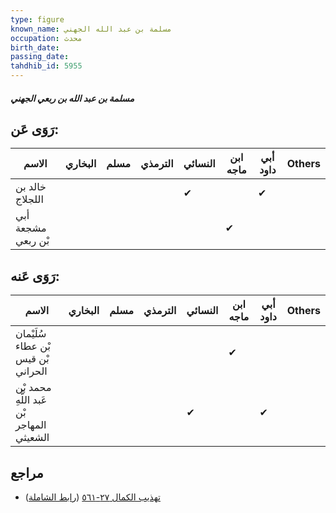 ```yaml
---
type: figure
known_name: مسلمة بن عبد الله الجهني
occupation: محدث
birth_date:
passing_date:
tahdhib_id: 5955
---
```

##### مسلمة بن عبد الله بن ربعي الجهني

## رَوَى عَن:
| الاسم              | البخاري | مسلم | الترمذي | النسائي | ابن ماجه | أبي داود | Others |
| ------------------ | ------- | ---- | ------- | ------- | -------- | -------- | ------ |
| خالد بن اللجلاج    |         |      |         | ✔       |          | ✔        |        |
| أبي مشجعة بْن ربعي |         |      |         |         | ✔        |          |        |
## رَوَى عَنه:
| الاسم                                     | البخاري | مسلم | الترمذي | النسائي | ابن ماجه | أبي داود | Others |
| ----------------------------------------- | ------- | ---- | ------- | ------- | -------- | -------- | ------ |
| سُلَيْمان بْن عطاء بْن قيس الحراني        |         |      |         |         | ✔        |          |        |
| محمد بْن عَبد اللَّهِ بْن المهاجر الشعيثي |         |      |         | ✔       |          | ✔        |        |
## مراجع
- [تهذيب الكمال ٢٧-٥٦١](obsidian://open?vault=Tahdhib-al-Kamal&file=Figures/٥٩٥٥-مسلمة%20بن%20عبد%20الله%20بن%20ربعي%20الجهني) ([رابط الشاملة](https://shamela.ws/book/3722/14950))